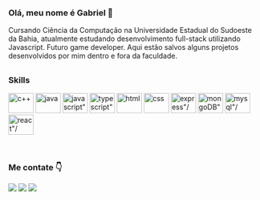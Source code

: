 ### __Olá, meu nome é Gabriel__ 👋

Cursando Ciência da Computação na Universidade Estadual do Sudoeste da Bahia, atualmente estudando desenvolvimento full-stack utilizando Javascript. Futuro game developer. Aqui estão salvos alguns projetos desenvolvidos por mim dentro e fora da faculdade.

##

### __Skills__ 
<div>
  <img height="40" width="50" src="https://cdn.jsdelivr.net/gh/devicons/devicon/icons/cplusplus/cplusplus-original.svg" alt="c++"/>
  <img height="40" width="50" src="https://cdn.jsdelivr.net/gh/devicons/devicon/icons/java/java-original.svg" alt="java"/>
  <img height="40" width="50" src="https://cdn.jsdelivr.net/gh/devicons/devicon/icons/javascript/javascript-original.svg" alt=javascript"/>
  <img height="40" width="50" src="https://cdn.jsdelivr.net/gh/devicons/devicon/icons/typescript/typescript-original.svg" alt=typescript"/>
  <img height="40" width="50" src="https://cdn.jsdelivr.net/gh/devicons/devicon/icons/html5/html5-original.svg" alt="html"/>
  <img height="40" width="50" src="https://cdn.jsdelivr.net/gh/devicons/devicon/icons/css3/css3-original.svg" alt="css"/>
  <img height="40" width="50" src="https://cdn.jsdelivr.net/gh/devicons/devicon/icons/express/express-original.svg" alt=express"/>
  <img height="40" width="50" src="https://cdn.jsdelivr.net/gh/devicons/devicon/icons/mongodb/mongodb-original.svg" alt=mongoDB"/>
  <img height="40" width="50" src="https://cdn.jsdelivr.net/gh/devicons/devicon/icons/mysql/mysql-original.svg" alt=mysql"/>
  <img height="40" width="50" src="https://cdn.jsdelivr.net/gh/devicons/devicon/icons/react/react-original.svg" alt=react"/>
</div>

&nbsp;

### __Me contate__ 👇
<div>
  <a href="https://instagram.com/gabriel_uzel"><img src="https://img.shields.io/badge/-Instagram-%23E4405F?style=for-the-badge&logo=instagram&logoColor=white"></a>
  <a href="mailto:gabrieluzelwork@gmail.com?"><img src="https://img.shields.io/badge/-Gmail-%23333?style=for-the-badge&logo=gmail&logoColor=white"></a>
  <a href="https://www.linkedin.com/in/gabriel-uzel/"><img src="https://img.shields.io/badge/-LinkedIn-%230077B5?style=for-the-badge&logo=linkedin&logoColor=white"></a> 
</div>
